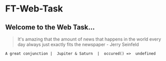 # FT-Web-Task

## Welcome to the Web Task... 

>It's amazing that the amount of news that happens in the world every day always just exactly fits the newspaper - Jerry Seinfeld

```
A great conjunction |  Jupiter & Saturn  |  occured() =>  undefined
```
